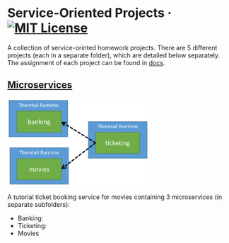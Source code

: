 Service-Oriented Projects
&middot;
[![MIT License](https://img.shields.io/badge/license-MIT-blue.svg)](https://opensource.org/licenses/MIT)
=====
A collection of service-orinted homework projects. There are 5 different projects (each in a separate folder), which are detailed below separately. The assignment of each project can be found in [docs](https://github.com/ricsinaruto/simple-soa-projects/tree/master/docs).

## [Microservices](https://github.com/ricsinaruto/simple-soa-projects/blob/master/docs/Microservices.pdf)
<a><img src="https://github.com/ricsinaruto/simple-soa-projects/blob/master/img/microservices.png" align="top" height="200" ></a>

A tutorial ticket booking service for movies containing 3 microservices (in separate subfolders):
* Banking:
* Ticketing:
* Movies
